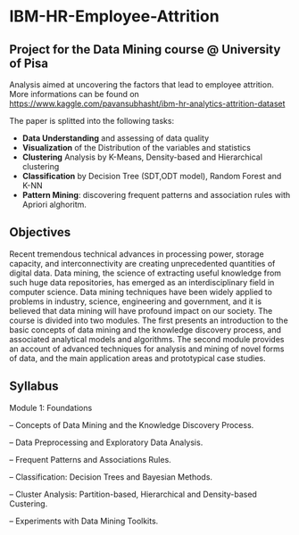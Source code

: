 # IBM-HR-Employee-Attrition
## Project for the Data Mining course @ University of Pisa
Analysis aimed at uncovering the factors that lead to employee attrition. More informations can be found on https://www.kaggle.com/pavansubhasht/ibm-hr-analytics-attrition-dataset

The paper is splitted into the following tasks:
- <b>Data Understanding</b> and assessing of data quality
- <b>Visualization</b> of the Distribution of the variables and statistics
- <b>Clustering</b> Analysis by K-Means, Density-based and Hierarchical clustering
- <b>Classification</b> by Decision Tree (SDT,ODT model), Random Forest and K-NN
- <b>Pattern Mining</b>: discovering frequent patterns and association rules with Apriori alghoritm.

## Objectives
Recent tremendous technical advances in processing power, storage capacity, and interconnectivity are creating unprecedented quantities of digital data. Data mining, the
science of extracting useful knowledge from such huge data repositories, has emerged as an interdisciplinary field in computer science. Data mining techniques have
been widely applied to problems in industry, science, engineering and government,
and it is believed that data mining will have profound impact on our society. The
course is divided into two modules. The first presents an introduction to the basic
concepts of data mining and the knowledge discovery process, and associated analytical models and algorithms. The second module provides an account of advanced
techniques for analysis and mining of novel forms of data, and the main application
areas and prototypical case studies.

## Syllabus
Module 1: Foundations

– Concepts of Data Mining and the Knowledge Discovery Process.

– Data Preprocessing and Exploratory Data Analysis.

– Frequent Patterns and Associations Rules.

– Classification: Decision Trees and Bayesian Methods.

– Cluster Analysis: Partition-based, Hierarchical and Density-based Custering.

– Experiments with Data Mining Toolkits.
